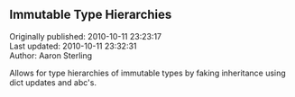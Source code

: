 ## Immutable Type Hierarchies  
Originally published: 2010-10-11 23:23:17  
Last updated: 2010-10-11 23:32:31  
Author: Aaron Sterling  
  
Allows for type hierarchies of immutable types by faking inheritance using dict updates and abc's.